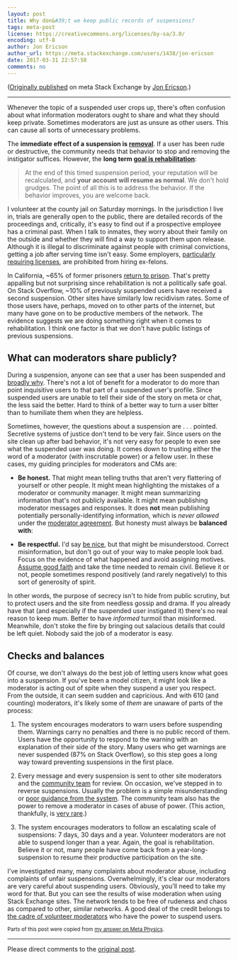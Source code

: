 ```yaml
---
layout: post
title: Why don&#39;t we keep public records of suspensions?
tags: meta-post 
license: https://creativecommons.org/licenses/by-sa/3.0/
encoding: utf-8
author: Jon Ericson
author_url: https://meta.stackexchange.com/users/1438/jon-ericson
date: 2017-03-31 22:57:58
comments: no
---
```


([Originally published](https://meta.stackexchange.com/q/293213/1438) on meta Stack Exchange by <a alt="Jon Ericson" href="https://meta.stackexchange.com/users/1438/jon-ericson">Jon Ericson</a>.)

---

Whenever the topic of a suspended user crops up, there's often confusion about what information moderators ought to share and what they should keep private. Sometimes moderators are just as unsure as other users. This can cause all sorts of unnecessary problems. 

The **immediate effect of a suspension is [removal](https://lawcomic.net/guide/?p=133)**. If a user has been rude or destructive, the community needs that behavior to stop and removing the instigator suffices. However, the **long term [goal is rehabilitation](https://stackoverflow.blog/2009/04/a-day-in-the-penalty-box/)**:

> At the end of this timed suspension period, your reputation will be recalculated, and **your account will resume as normal**. We don't hold grudges. The point of all this is to address the behavior. If the behavior improves, you are welcome back.

I volunteer at the county jail on Saturday mornings. In the jurisdiction I live in, trials are generally open to the public, there are detailed records of the proceedings and, critically, it's easy to find out if a prospective employee has a criminal past. When I talk to inmates, they worry about their family on the outside and whether they will find a way to support them upon release. Although it is illegal to discriminate against people with criminal convictions, getting a job after serving time isn't easy. Some employers, [particularly requiring licenses](https://en.wikipedia.org/wiki/Employment_discrimination_against_persons_with_criminal_records_in_the_United_States#Background), are prohibited from hiring ex-felons. 

In California, ~65% of former prisoners [return to prison](https://californiainnocenceproject.org/issues-we-face/recidivism-rates/). That's pretty appalling but not surprising since rehabilitation is not a politically safe goal. On Stack Overflow, ~10% of previously suspended users have received a second suspension. Other sites have similarly low recidivism rates. Some of those users have, perhaps, moved on to other parts of the internet, but many have gone on to be productive members of the network. The evidence suggests we are doing something right when it comes to rehabilitation. I think one factor is that we don't have public listings of previous suspensions.

## What can moderators share publicly? 

During a suspension, anyone can see that a user has been suspended and [broadly why](https://meta.stackexchange.com/questions/23385/avoid-the-streisand-effect-be-clear-about-the-reason-when-suspending-an-accoun). There's not a lot of benefit for a moderator to do more than point inquisitive users to that part of a suspended user's profile. Since suspended users are unable to tell their side of the story on meta or chat, the less said the better. Hard to think of a better way to turn a user bitter than to humiliate them when they are helpless. 

Sometimes, however, the questions about a suspension are . . . pointed. Secretive systems of justice don't tend to be very fair. Since users on the site clean up after bad behavior, it's not very easy for people to even see what the suspended user was doing. It comes down to trusting either the word of a moderator (with inscrutable power) or a fellow user. In these cases, my guiding principles for moderators and CMs are:

* **Be honest.** That might mean telling truths that aren't very flattering of yourself or other people. It might mean highlighting the mistakes of a moderator or community manager. It might mean summarizing information that's not publicly available. It might mean publishing moderator messages and responses. It does **not** mean publishing potentially personally-identifying information, which is _never allowed_ under the [moderator agreement](https://meta.stackexchange.com/legal/moderator-agreement). But honesty must always be **balanced with**:

* **Be respectful.** I'd say [be nice](https://meta.stackexchange.com/help/behavior), but that might be misunderstood. Correct misinformation, but don't go out of your way to make people look bad. Focus on the evidence of what happened and avoid assigning motives. [Assume good faith](https://en.wikipedia.org/wiki/Wikipedia:Assume_good_faith#Dealing_with_bad_faith) and take the time needed to remain civil. Believe it or not, people sometimes respond positively (and rarely negatively) to this sort of generosity of spirit.

In other words, the purpose of secrecy isn't to hide from public scrutiny, but to protect users and the site from needless gossip and drama. If you already have that (and especially if the suspended user instigated it) there's no real reason to keep mum. Better to have _informed_ turmoil than misinformed. Meanwhile, don't stoke the fire by bringing out salacious details that could be left quiet. Nobody said the job of a moderator is easy.

## Checks and balances

Of course, we don't always do the best job of letting users know what goes into a suspension. If you've been a model citizen, it might look like a moderator is acting out of spite when they suspend a user you respect. From the outside, it can seem sudden and capricious. And with 610 (and counting) moderators, it's likely some of _them_ are unaware of parts of the process:

1. The system encourages moderators to warn users before suspending them. Warnings carry no penalties and there is no public record of them. Users have the opportunity to respond to the warning with an explanation of their side of the story. Many users who get warnings are never suspended (87% on Stack Overflow), so this step goes a long way toward preventing suspensions in the first place.

2. Every message and every suspension is sent to other site moderators and the [community team](https://meta.stackexchange.com/questions/99338/who-are-the-community-managers-and-what-do-they-do) for review. On occasion, we've stepped in to reverse suspensions. Usually the problem is a simple misunderstanding or [poor guidance from the system](https://meta.stackoverflow.com/a/288242/1438). The community team also has the power to remove a moderator in cases of abuse of power. (This action, thankfully, is [very rare](https://meta.stackexchange.com/a/269728/1438).)

3. The system encourages moderators to follow an escalating scale of suspensions: 7 days, 30 days and a year. Volunteer moderators are not able to suspend longer than a year. Again, the goal is rehabilitation. Believe it or not, many people have come back from a year-long-suspension to resume their productive participation on the site. 

I've investigated many, many complaints about moderator abuse, including complaints of unfair suspensions. Overwhelmingly, it's clear our moderators are very careful about suspending users. Obviously, you'll need to take my word for that. But you can see the results of wise moderation when using Stack Exchange sites. The network tends to be free of rudeness and chaos as compared to other, similar networks. A good deal of the credit belongs to [the cadre of volunteer moderators](https://stackexchange.com/about/moderators) who have the power to suspend users.

<sub>Parts of this post were copied from [my answer on Meta Physics](https://physics.meta.stackexchange.com/a/9670/9426).</sub>

---

Please direct comments to the [original post](https://meta.stackexchange.com/q/293213/1438).

